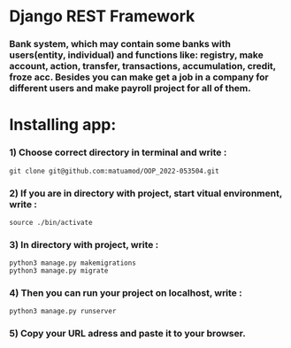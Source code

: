 
# Django REST Framework
### Bank system, which may contain some banks with users(entity, individual) and functions like: registry, make account, action, transfer, transactions, accumulation, credit, froze acc. Besides you can make get a job in a company for different users and make payroll project for all of them.


# Installing app:
### 1) Choose correct directory in terminal and write :

```
git clone git@github.com:matuamod/OOP_2022-053504.git
```

### 2) If you are in directory with project, start vitual environment, write : 

```
source ./bin/activate
```
### 3) In directory with project, write :

```
python3 manage.py makemigrations
python3 manage.py migrate
```

### 4) Then you can run your project on localhost, write : 

```
python3 manage.py runserver
```

### 5) Copy your URL adress and paste it to your browser.